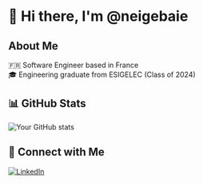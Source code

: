 # 👋 Hi there, I'm @neigebaie

## About Me
🇫🇷 Software Engineer based in France  
🎓 Engineering graduate from ESIGELEC (Class of 2024)

## 📊 GitHub Stats
![Your GitHub stats](https://github-readme-stats.vercel.app/api?username=neigebaie&show_icons=true&theme=dark)

## 🤝 Connect with Me
[![LinkedIn](https://img.shields.io/badge/-LinkedIn-0077B5?style=flat&logo=LinkedIn&logoColor=white)](https://www.linkedin.com/in/paul-serander/)
